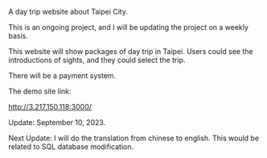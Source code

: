 A day trip website about Taipei City. <br>

This is an ongoing project, and I will be updating the project on a weekly basis. <br>

This website will show packages of day trip in Taipei. Users could see the introductions of sights, and they could select the trip. <br>

There will be a payment system. <br>

The demo site link: <br>

http://3.217.150.118:3000/    <br>

Update: September 10, 2023.  <br>

Next Update: I will do the translation from chinese to english. This would be related to SQL database modification. <br>
